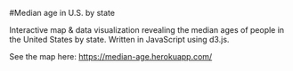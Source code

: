 #Median age in U.S. by state

Interactive map & data visualization revealing the median ages of people in the United States by state. Written in JavaScript using d3.js.

See the map here: https://median-age.herokuapp.com/
